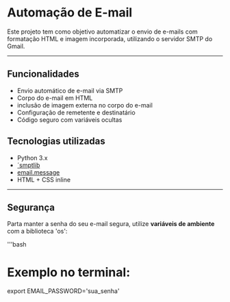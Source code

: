 # Automação de E-mail

Este projeto tem como objetivo automatizar o envio de e-mails com formatação HTML e imagem incorporada, utilizando o servidor SMTP do Gmail.

---

## Funcionalidades

- Envio automático de e-mail via SMTP
- Corpo do e-mail em HTML
- inclusão de imagem externa no corpo do e-mail
- Configuração de remetente e destinatário
- Código seguro com variáveis ocultas

## Tecnologias utilizadas

- Python 3.x
- [´smptlib](https://docs.python.org/3/library/smtplib.html)
- [email.message](https://docs.python.org/3/library/email.message.html)
- HTML + CSS inline

---

## Segurança

Parta manter a senha do seu e-mail segura, utilize **variáveis de ambiente** com a biblioteca 'os':

'''bash
# Exemplo no terminal:
export EMAIL_PASSWORD='sua_senha'
